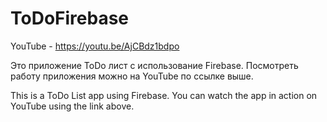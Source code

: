 # ToDoFirebase
YouTube - https://youtu.be/AjCBdz1bdpo

Это приложение ToDo лист с использование Firebase.
Посмотреть работу приложения можно на YouTube по ссылке выше.

This is a ToDo List app using Firebase.
You can watch the app in action on YouTube using the link above.
